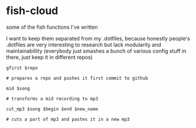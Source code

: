 # fish-cloud

some of the fish functions I've written

I want to keep them separated from my .dotfiles, because honestly people's .dotfiles are very interesting to research but lack modularity and maintainabillity (everybody just smashes a bunch of various config stuff in there, just keep it in different repos)

```fish
gfirst $repo

# prepares a repo and pushes it first commit to github
```

```fish
mid $song

# transforms a mid recording to mp3
```

```fish
cut_mp3 $song $begin $end $new_name

# cuts a part of mp3 and pastes it in a new mp3
```
